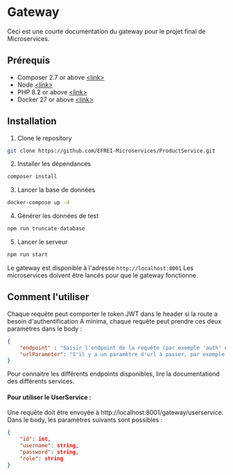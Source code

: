 # Gateway

Ceci est une courte documentation du gateway pour le projet final de Microservices.  

## Prérequis
- Composer 2.7 or above [\<link\>](https://getcomposer.org/doc/00-intro.md)
- Node [\<link\>](https://nodejs.org/en/download/)
- PHP 8.2 or above [\<link\>](https://www.php.net/downloads)
- Docker 27 or above [\<link\>](https://docs.docker.com/get-docker/)

## Installation

1. Clone le repository
```bash
git clone https://github.com/EFREI-Microservices/ProductService.git
```
2. Installer les dépendances
```bash
composer install
```

3. Lancer la base de données
```bash
docker-compose up -d
```

4. Générer les données de test
```bash
npm run truncate-database
```

5. Lancer le serveur
```bash
npm run start
```

Le gateway est disponible à l'adresse `http://localhost:8001`
Les microservices doivent être lancés pour que le gateway fonctionne.

## Comment l'utiliser

Chaque requête peut comporter le token JWT dans le header si la route a besoin d'authentification
A minima, chaque requête peut prendre ces deux paramètres dans le body : 
```json 
{
    "endpoint" : "Saisir l'endpoint de la requête (par exemple 'auth' ou 'user' sont possibles pour le UserService",
    "urlParameter": "S'il y a un paramètre d'url à passer, par exemple {id} sur la route pour update un utilisateur"
}
```

Pour connaitre les différents endpoints disponibles, lire la documentationd des différents services.

#### Pour utiliser le UserService : 
Une requête doit être envoyée à http://localhost:8001/gateway/userservice.  
Dans le body, les paramètres suivants sont possibles : 
```json 
{
    "id": int,
    "username": string,
    "password": string,
    "role": string
}
```
